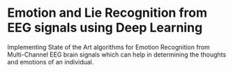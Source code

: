 # Emotion and Lie Recognition from EEG signals using Deep Learning
Implementing State of the Art algorithms for Emotion Recognition from Multi-Channel EEG brain signals which can help in determining the thoughts and emotions of an individual.
